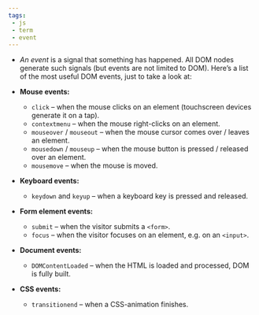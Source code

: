 ```yaml
---
tags: 
 - js
 - term
 - event
---
```


- _An event_ is a signal that something has happened. All DOM nodes generate such signals (but events are not limited to DOM). Here’s a list of the most useful DOM events, just to take a look at:

- **Mouse events:**
	- `click` – when the mouse clicks on an element (touchscreen devices generate it on a tap).
	- `contextmenu` – when the mouse right-clicks on an element.
	- `mouseover` / `mouseout` – when the mouse cursor comes over / leaves an element.
	- `mousedown` / `mouseup` – when the mouse button is pressed / released over an element.
	- `mousemove` – when the mouse is moved.
- **Keyboard events:**
	- `keydown` and `keyup` – when a keyboard key is pressed and released.
- **Form element events:**
	- `submit` – when the visitor submits a `<form>`.
	- `focus` – when the visitor focuses on an element, e.g. on an `<input>`.
- **Document events:**
	- `DOMContentLoaded` – when the HTML is loaded and processed, DOM is fully built.
- **CSS events:**
	- `transitionend` – when a CSS-animation finishes.